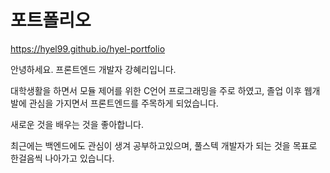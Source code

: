 # 포트폴리오

<https://hyel99.github.io/hyel-portfolio>

안녕하세요. 프론트엔드 개발자 강혜리입니다.

대학생활을 하면서 모듈 제어를 위한 C언어 프로그래밍을 주로 하였고, 졸업 이후 웹개발에 관심을 가지면서 프론트엔드를 주목하게 되었습니다.

새로운 것을 배우는 것을 좋아합니다.

최근에는 백엔드에도 관심이 생겨 공부하고있으며,
풀스텍 개발자가 되는 것을 목표로 한걸음씩 나아가고 있습니다.
